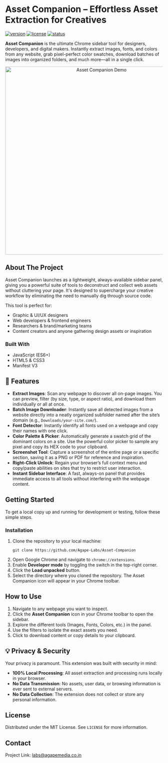 # Asset Companion – Effortless Asset Extraction for Creatives

[![version](https://img.shields.io/badge/version-1.0-blue.svg)](https://github.com/YOUR_USERNAME/YOUR_REPO) 
[![license](https://img.shields.io/badge/license-MIT-green.svg)](LICENSE)
[![status](https://img.shields.io/badge/status-actively_maintained-brightgreen.svg)]()

**Asset Companion** is the ultimate Chrome sidebar tool for designers, developers, and digital makers. Instantly extract images, fonts, and colors from any website, grab pixel-perfect color swatches, download batches of images into organized folders, and much more—all in a single click.

<p align="center">
  <!-- Add a compelling GIF or screenshot of your extension in action! -->
  <img src="path/to/screenshot.gif" alt="Asset Companion Demo" width="600"/>
</p>

## About The Project

Asset Companion launches as a lightweight, always-available sidebar panel, giving you a powerful suite of tools to deconstruct and collect web assets without cluttering your page. It's designed to supercharge your creative workflow by eliminating the need to manually dig through source code.

This tool is perfect for:
*   Graphic & UI/UX designers
*   Web developers & frontend engineers
*   Researchers & brand/marketing teams
*   Content creators and anyone gathering design assets or inspiration

### Built With
*   JavaScript (ES6+)
*   HTML5 & CSS3
*   Manifest V3

## 🚀 Features

*   **Extract Images**: Scan any webpage to discover all on-page images. You can preview, filter (by size, type, or aspect ratio), and download them individually or all at once.
*   **Batch Image Downloader**: Instantly save all detected images from a website directly into a neatly organized subfolder named after the site’s domain (e.g., `Downloads/your-site.com/`).
*   **Font Detector**: Instantly identify all fonts used on a webpage and copy their names with one click.
*   **Color Palette & Picker**: Automatically generate a swatch grid of the dominant colors on a site. Use the powerful color picker to sample any pixel and copy its HEX code to your clipboard.
*   **Screenshot Tool**: Capture a screenshot of the entire page or a specific section, saving it as a PNG or PDF for reference and inspiration.
*   **Right-Click Unlock**: Regain your browser’s full context menu and copy/paste abilities on sites that try to restrict user interaction.
*   **Instant Sidebar Interface**: A fast, always-on panel that provides immediate access to all tools without interfering with the webpage content.

## Getting Started

To get a local copy up and running for development or testing, follow these simple steps.

### Installation

1.  Clone the repository to your local machine:
    ```
    git clone https://github.com/Agape-Labs/Asset-Companion
    ```
2.  Open Google Chrome and navigate to `chrome://extensions`.
3.  Enable **Developer mode** by toggling the switch in the top-right corner.
4.  Click the **Load unpacked** button.
5.  Select the directory where you cloned the repository. The Asset Companion icon will appear in your Chrome toolbar.

## How to Use

1.  Navigate to any webpage you want to inspect.
2.  Click the **Asset Companion** icon in your Chrome toolbar to open the sidebar.
3.  Explore the different tools (Images, Fonts, Colors, etc.) in the panel.
4.  Use the filters to isolate the exact assets you need.
5.  Click to download content or copy details to your clipboard.

## 💡 Privacy & Security

Your privacy is paramount. This extension was built with security in mind:
*   **100% Local Processing**: All asset extraction and processing runs locally in your browser.
*   **No Data Transmission**: No assets, user data, or browsing information is ever sent to external servers.
*   **No Data Collection**: The extension does not collect or store any personal information.

## License

Distributed under the MIT License. See `LICENSE` for more information.

## Contact

Project Link: [labs@agapemedia.co.in](mailto:labs@agapemedia.co.in)

